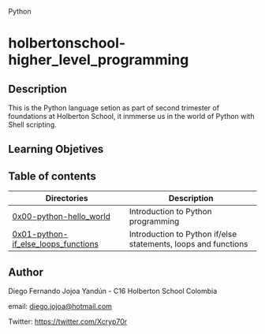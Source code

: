 Python
# holbertonschool-higher_level_programming

## Description

This is the Python language setion as part of second trimester of foundations at Holberton School, it inmmerse us in the world of Python with Shell scripting.

## Learning Objetives

## Table of contents
Directories | Description
----------- | -----------
[0x00-python-hello_world](./0x00-python-hello_world) | Introduction to Python programming
[0x01-python-if_else_loops_functions](./0x01-python-if_else_loops_functions) | Introduction to Python if/else statements, loops and functions

## Author

Diego Fernando Jojoa Yandún - C16 Holberton School Colombia

email: diego.jojoa@hotmail.com

Twitter: https://twitter.com/Xcryp70r